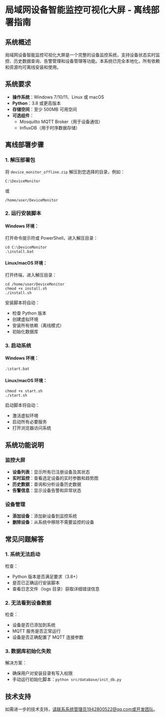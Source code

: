 
# 局域网设备智能监控可视化大屏 - 离线部署指南

## 系统概述

局域网设备智能监控可视化大屏是一个完整的设备监控系统，支持设备状态实时监控、历史数据查询、告警管理和设备管理等功能。本系统已完全本地化，所有依赖和资源均可离线安装和使用。

## 系统要求

- **操作系统**：Windows 7/10/11、Linux 或 macOS
- **Python**：3.8 或更高版本
- **存储空间**：至少 500MB 可用空间
- **可选组件**：
  - Mosquitto MQTT Broker（用于设备通信）
  - InfluxDB（用于时序数据存储）

## 离线部署步骤

### 1. 解压部署包

将 `device_monitor_offline.zip` 解压到您选择的目录，例如：
```
C:\DeviceMonitor
```
或
```
/home/user/DeviceMonitor
```

### 2. 运行安装脚本

#### Windows 环境：
打开命令提示符或 PowerShell，进入解压目录：
```
cd C:\DeviceMonitor
.\install.bat
```

#### Linux/macOS 环境：
打开终端，进入解压目录：
```
cd /home/user/DeviceMonitor
chmod +x install.sh
./install.sh
```

安装脚本将自动：
- 检查 Python 版本
- 创建虚拟环境
- 安装所有依赖（离线模式）
- 初始化数据库

### 3. 启动系统

#### Windows 环境：
```
.\start.bat
```

#### Linux/macOS 环境：
```
chmod +x start.sh
./start.sh
```

启动脚本将自动：
- 激活虚拟环境
- 启动所有必要服务
- 打开浏览器访问系统

## 系统功能说明

### 监控大屏

- **设备列表**：显示所有已注册设备及其状态
- **实时监控**：查看选定设备的实时参数和趋势图
- **历史数据**：查询和分析设备历史数据
- **告警信息**：显示设备告警和异常状态

### 设备管理

- **添加设备**：添加新设备到监控系统
- **删除设备**：从系统中移除不需要监控的设备

## 常见问题解答

### 1. 系统无法启动

检查：
- Python 版本是否满足要求（3.8+）
- 是否已正确运行安装脚本
- 查看日志文件（logs 目录）获取详细错误信息

### 2. 无法看到设备数据

检查：
- 设备是否已添加到系统
- MQTT 服务是否正常运行
- 设备是否正确配置了 MQTT 连接参数

### 3. 数据库初始化失败

解决方案：
- 确保用户对安装目录有写入权限
- 手动运行初始化脚本：`python src/database/init_db.py`

## 技术支持

如需进一步的技术支持，请联系系统管理员1942800522@qq.com或开发团队。

